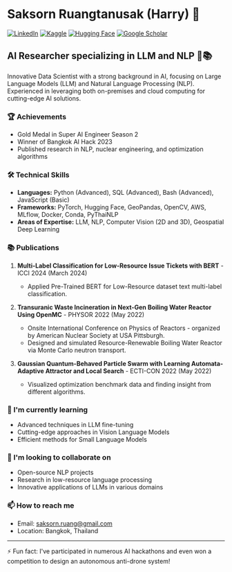 # Saksorn Ruangtanusak (Harry) 👋

[![LinkedIn](https://img.shields.io/badge/LinkedIn-0077B5?style=for-the-badge&logo=linkedin&logoColor=white)](https://www.linkedin.com/in/saksorn)
[![Kaggle](https://img.shields.io/badge/Kaggle-20BEFF?style=for-the-badge&logo=Kaggle&logoColor=white)](https://www.kaggle.com/saksornh)
[![Hugging Face](https://img.shields.io/badge/🤗%20Hugging%20Face-ffbf00?style=for-the-badge)](https://huggingface.co/saksornr)
[![Google Scholar](https://img.shields.io/badge/Google%20Scholar-4285F4?style=for-the-badge&logo=google-scholar&logoColor=white)](https://scholar.google.com/citations?user=YOURID)

## AI Researcher specializing in LLM and NLP 🤖📚

Innovative Data Scientist with a strong background in AI, focusing on Large Language Models (LLM) and Natural Language Processing (NLP). Experienced in leveraging both on-premises and cloud computing for cutting-edge AI solutions.

### 🏆 Achievements
- Gold Medal in Super AI Engineer Season 2
- Winner of Bangkok AI Hack 2023
- Published research in NLP, nuclear engineering, and optimization algorithms

### 🛠 Technical Skills
- **Languages:** Python (Advanced), SQL (Advanced), Bash (Advanced), JavaScript (Basic)
- **Frameworks:** PyTorch, Hugging Face, GeoPandas, OpenCV, AWS, MLflow, Docker, Conda, PyThaiNLP
- **Areas of Expertise:** LLM, NLP, Computer Vision (2D and 3D), Geospatial Deep Learning

### 📚 Publications
1. **Multi-Label Classification for Low-Resource Issue Tickets with BERT** - ICCI 2024 (March 2024)
   - Applied Pre-Trained BERT for Low-Resource dataset text multi-label classification.

2. **Transuranic Waste Incineration in Next-Gen Boiling Water Reactor Using OpenMC** - PHYSOR 2022 (May 2022)
   - Onsite International Conference on Physics of Reactors - organized by American Nuclear Society at USA Pittsburgh.
   - Designed and simulated Resource-Renewable Boiling Water Reactor via Monte Carlo neutron transport.

3. **Gaussian Quantum-Behaved Particle Swarm with Learning Automata-Adaptive Attractor and Local Search** - ECTI-CON 2022 (May 2022)
   - Visualized optimization benchmark data and finding insight from different algorithms.

### 🌱 I'm currently learning
- Advanced techniques in LLM fine-tuning
- Cutting-edge approaches in Vision Language Models
- Efficient methods for Small Language Models

### 👯 I'm looking to collaborate on
- Open-source NLP projects
- Research in low-resource language processing
- Innovative applications of LLMs in various domains

### 📫 How to reach me
- Email: saksorn.ruang@gmail.com
- Location: Bangkok, Thailand

---

⚡ Fun fact: I've participated in numerous AI hackathons and even won a competition to design an autonomous anti-drone system!
